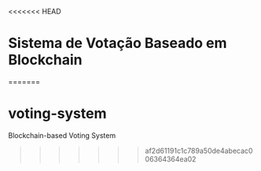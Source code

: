 <<<<<<< HEAD
# Sistema de Votação Baseado em Blockchain
=======
# voting-system
Blockchain-based Voting System 
>>>>>>> af2d61191c1c789a50de4abecac006364364ea02
